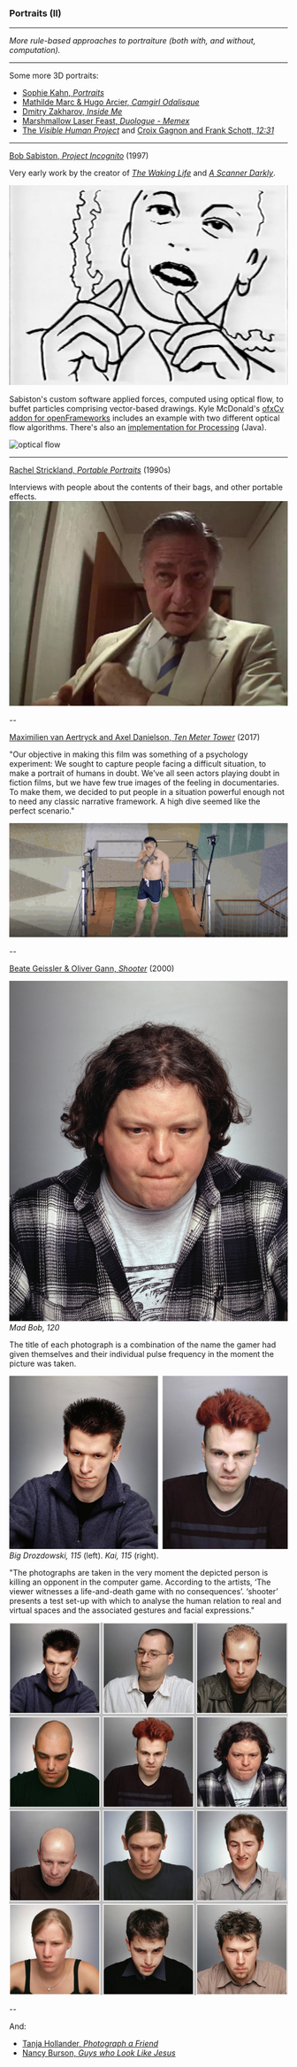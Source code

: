 ### Portraits (II)

---

*More rule-based approaches to portraiture (both with, and without, computation).*

---

Some more 3D portraits: 

* [Sophie Kahn, *Portraits*](https://www.sophiekahn.net/portraits)
* [Mathilde Marc & Hugo Arcier, *Camgirl Odalisque*](http://hugoarcier.com/en/camgirl-odalisque/)
* [Dmitry Zakharov, *Inside Me*](https://vimeo.com/106671329)
* [Marshmallow Laser Feast, *Duologue - Memex*](https://www.youtube.com/watch?v=dFrdG-ZPVLQ)
* [The *Visible Human Project*](https://www.youtube.com/watch?v=dPPjUtiAGYs) and [Croix Gagnon and Frank Schott, *12:31*](http://www.project1231.com/)

---

[Bob Sabiston, *Project Incognito*](https://youtu.be/xX5m3LqjuUc) (1997)

Very early work by the creator of [*The Waking Life*](https://www.youtube.com/watch?v=6DLga_hRwcQ) and [*A Scanner Darkly*](https://www.youtube.com/watch?v=hkjDUERgCQw). 

![Bob Sabiston, *Project Incognito*](images/sabiston_incognito_1997.jpg)

Sabiston's custom software applied forces, computed using optical flow, to buffet particles comprising vector-based drawings. Kyle McDonald's [ofxCv addon for openFrameworks](https://github.com/kylemcdonald/ofxCv) includes an example with two different optical flow algorithms. There's also an [implementation for Processing](https://www.openprocessing.org/sketch/84287) (Java).

![optical flow](images/opticalflow.gif)
 
---

[Rachel Strickland, *Portable Portraits*](https://vimeo.com/9364721) (1990s)

Interviews with people about the contents of their bags, and other portable effects. 
[![*Portable Portraits*](images/portable-portrait.jpg)](https://vimeo.com/9364721)

--

[Maximilien van Aertryck and Axel Danielson, *Ten Meter Tower*](https://www.nytimes.com/2017/01/30/opinion/ten-meter-tower.html) (2017)

"Our objective in making this film was something of a psychology experiment: We sought to capture people facing a difficult situation, to make a portrait of humans in doubt. We’ve all seen actors playing doubt in fiction films, but we have few true images of the feeling in documentaries. To make them, we decided to put people in a situation powerful enough not to need any classic narrative framework. A high dive seemed like the perfect scenario."

![*Ten Meter Tower*](images/dive.gif)

--

[Beate Geissler & Oliver Gann, *Shooter*](http://www.taubertcontemporary.com/artists/geissler-sann/shooter/) (2000)

![*Shooter*](images/shooter_Mad_Bob_120.jpg)
*Mad Bob, 120*

The title of each photograph is a combination of the name the gamer had given themselves and their individual pulse frequency in the moment the picture was taken. 

![*Shooter*](images/shooter_big_drozdowski_115_kai_115.jpg)
*Big Drozdowski, 115* (left). *Kai, 115* (right). 

"The photographs are taken in the very moment the depicted person is killing an opponent in the computer game. According to the artists, ‘The viewer witnesses a life-and-death game with no consequences’. ‘shooter’ presents a test set-up with which to analyse the human relation to real and virtual spaces and the associated gestures and facial expressions."

![*Shooter*](images/shooter-geissler-sann.png)

--

And: 

* [Tanja Hollander, *Photograph a Friend*](https://www.youtube.com/watch?v=0posLr4TTiI)
* [Nancy Burson, *Guys who Look Like Jesus*](https://raw.githubusercontent.com/golanlevin/ExperimentalCapture/master/docs/images/image-averaging/burson_jesus_guys.jpg)
